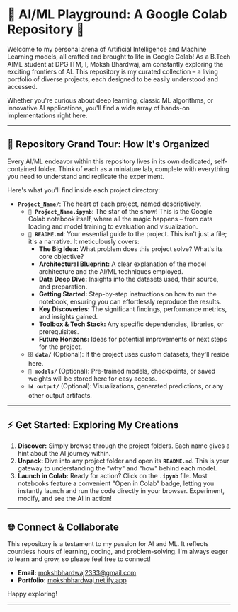 # 🚀 AI/ML Playground: A Google Colab Repository 🚀

Welcome to my personal arena of Artificial Intelligence and Machine Learning models, all crafted and brought to life in Google Colab! As a B.Tech AIML student at DPG ITM, I, Moksh Bhardwaj, am constantly exploring the exciting frontiers of AI. This repository is my curated collection – a living portfolio of diverse projects, each designed to be easily understood and accessed.

Whether you're curious about deep learning, classic ML algorithms, or innovative AI applications, you'll find a wide array of hands-on implementations right here.

---

## 📂 Repository Grand Tour: How It's Organized

Every AI/ML endeavor within this repository lives in its own dedicated, self-contained folder. Think of each as a miniature lab, complete with everything you need to understand and replicate the experiment.

Here's what you'll find inside each project directory:

* **`Project_Name/`**: The heart of each project, named descriptively.
    * **`🚀 Project_Name.ipynb`**: The star of the show! This is the Google Colab notebook itself, where all the magic happens – from data loading and model training to evaluation and visualization.
    * **`📄 README.md`**: Your essential guide to the project. This isn't just a file; it's a narrative. It meticulously covers:
        * **The Big Idea:** What problem does this project solve? What's its core objective?
        * **Architectural Blueprint:** A clear explanation of the model architecture and the AI/ML techniques employed.
        * **Data Deep Dive:** Insights into the datasets used, their source, and preparation.
        * **Getting Started:** Step-by-step instructions on how to run the notebook, ensuring you can effortlessly reproduce the results.
        * **Key Discoveries:** The significant findings, performance metrics, and insights gained.
        * **Toolbox & Tech Stack:** Any specific dependencies, libraries, or prerequisites.
        * **Future Horizons:** Ideas for potential improvements or next steps for the project.
    * **`🗄️ data/`** (Optional): If the project uses custom datasets, they'll reside here.
    * **`🧠 models/`** (Optional): Pre-trained models, checkpoints, or saved weights will be stored here for easy access.
    * **`📊 output/`** (Optional): Visualizations, generated predictions, or any other output artifacts.

---

## ⚡ Get Started: Exploring My Creations

1.  **Discover:** Simply browse through the project folders. Each name gives a hint about the AI journey within.
2.  **Unpack:** Dive into any project folder and open its **`README.md`**. This is your gateway to understanding the "why" and "how" behind each model.
3.  **Launch in Colab:** Ready for action? Click on the **`.ipynb`** file. Most notebooks feature a convenient "Open in Colab" badge, letting you instantly launch and run the code directly in your browser. Experiment, modify, and see the AI in action!

---

## 🌐 Connect & Collaborate

This repository is a testament to my passion for AI and ML. It reflects countless hours of learning, coding, and problem-solving. I'm always eager to learn and grow, so please feel free to connect!

* **Email:** [mokshbhardwaj2333@gmail.com](mailto:mokshbhardwaj2333@gmail.com)
* **Portfolio:** [mokshbhardwaj.netlify.app](https://mokshbhardwaj.netlify.app)

Happy exploring!

---
